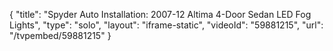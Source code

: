 {
    "title": "Spyder Auto Installation: 2007-12 Altima 4-Door Sedan LED Fog Lights",
    "type": "solo",
    "layout": "iframe-static",
    "videoId": "59881215",
    "url": "\/tvpembed\/59881215"
}